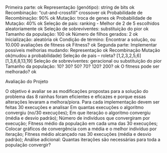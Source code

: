 Primeira parte: ok
    Representação (genótipo): string de bits ok
    Recombinação: “cut-and-crossfill” crossover ok
    Probabilidade de Recombinação: 90% ok
    Mutação: troca de genes ok
    Probabilidade de Mutação: 40% ok
    Seleção de pais: ranking - Melhor de 2 de 5 escolhidos aleatoriamente ok
    Seleção de sobreviventes: substituição do pior ok
    Tamanho da população: 100 ok
    Número de filhos gerados: 2 ok
    Inicialização: aleatória ok
    Condição de término: Encontrar a solução, ou 10.000 avaliações de fitness ok
    Fitness? ok
Segunda parte:
    Implementar possíveis melhorias mudando:
    Representação ok
    Recombinação 
    Mutação ok(mudou a probabilidade)
    Seleção de pais – roleta?
    [1,2,3,2,5,6]
    [1,3,6,8,13,19]
    Seleção de sobreviventes: geracional ou substituição do pior
    Tamanho da população: 10? 30? 50? 70? 120? 200? ok
    O fitness pode ser melhorado? ok


Avaliação do Projeto

O objetivo é avaliar se as modificações propostas para a solução do problema das 8 rainhas foram eficientes e eficazes e porque essas alterações levaram a melhora/piora.
Para cada implementação devem ser feitas 30 execuções e analisar
    Em quantas execuções o algoritmo convergiu (no/30 execuções);
    Em que iteração o algoritmo convergiu (média e desvio padrão);
    Número de indivíduos que convergiram por execução;
    Fitness médio da população em cada uma das 30 execuções;
    Colocar gráficos de convergência com a média e o melhor indivíduo por iteração;
    Fitness médio alcançado nas 30 execuções (média e desvio padrão);
    Análise adicional: Quantas iterações são necessárias para toda a população convergir?

